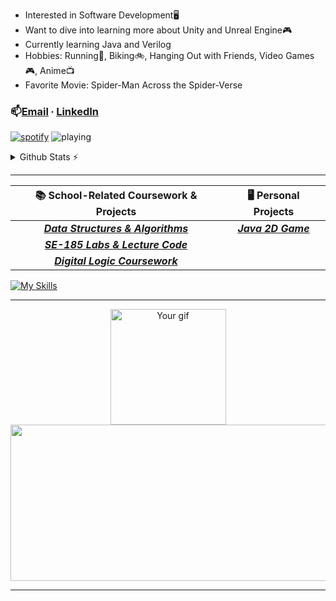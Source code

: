 - Interested in Software Development🖥
- Want to dive into learning more about Unity and Unreal Engine🎮
- Currently learning Java and  Verilog
- Hobbies: Running👟, Biking🚲, Hanging Out with Friends, Video Games🎮, Anime📺
- Favorite Movie: Spider-Man Across the Spider-Verse
### 📫[Email](mailto:gabek964@iastate.edu) ∙ [LinkedIn](https://www.linkedin.com/in/gabriel-kiveu) 
 [![spotify](https://nocache.advaith.workers.dev?url=https://img.shields.io/endpoint?url=https://dev.discordprofiles.me/api/badge/spotify/276544649148235776)](https://dev.discordprofiles.me/openspotify/276544649148235776)  ![playing](https://nocache.advaith.workers.dev?url=https://img.shields.io/endpoint?url=https://dev.discordprofiles.me/api/badge/playing/276544649148235776)

<details>
  <summary>Github Stats ⚡</summary>
  
  [![Anurag's GitHub stats](https://github-readme-stats.vercel.app/api?username=gabek96)](https://github.com/gabek96/github-readme-stats)
  <a href="#">![Top Langs](https://github-readme-stats.vercel.app/api/top-langs/?username=tandpfun&layout=compact&theme=blueberry&count_private=true&hide_border=true)</a>
</details>

_______

| 📚 **School-Related Coursework & Projects** |🖥 **Personal Projects** | 
| :------------------: | :-------------------: | 
| <a href="https://github.com/gabek96/COM-S-228"><b>***Data Structures & Algorithms***</b></a> | <a href ="https://github.com/gabek96/My-2D-Game"><b>***Java 2D Game***</b></a> 
| <a href="https://github.com/gabek96/SE-185">***SE-185 Labs & Lecture Code***</a> |  <a href="https://user-images.githubusercontent.com/91184284/232322694-6c8ceb66-9118-4066-a43c-5214a4083cb1.gif"> |  <a href="https://github.com/mccnick/DensityAltitudeCalculator/blob/main/Nick%20McCullough%20-%20Project%201.pdf">
| <a href="https://github.com/gabek96/CPR-E-281">***Digital Logic Coursework***</a> |  


[![My Skills](https://skillicons.dev/icons?i=java,eclipse,c,&theme=dark)](https://skillicons.dev)


_______
<p align="center">
  <img src="https://img.wattpad.com/2e56674bf8cfe74588f3f7ffc3ac0fc2636697d9/68747470733a2f2f73332e616d617a6f6e6177732e636f6d2f776174747061642d6d656469612d736572766963652f53746f7279496d6167652f31536e79364b66454f4162426a773d3d2d313334303439343134312e313735633163383239353437333866623532323030303439343530352e676966?s=fit&w=720&h=720" alt="Your gif" height="185"/><img src="https://spotify-recently-played-readme.vercel.app/api?user=68u6usvjbxg0r5uiy0ujhcka8&count=3&width=500" height="250" width="670"/>  
</p>

 _______
